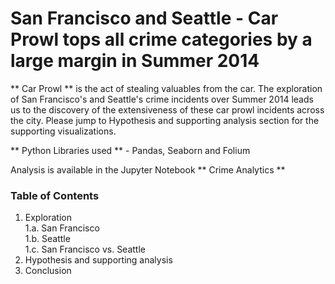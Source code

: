 # San Francisco and Seattle - Car Prowl tops all crime categories by a large margin in Summer 2014


** Car Prowl ** is the act of stealing valuables from the car. The exploration of San Francisco's and Seattle's crime incidents over Summer 2014 leads us to the discovery of the extensiveness of these car prowl incidents across the city. Please jump to Hypothesis and supporting analysis section for the supporting visualizations.

** Python Libraries used ** - Pandas, Seaborn and Folium

Analysis is available in the Jupyter Notebook ** Crime Analytics **

### Table of Contents
1. Exploration  
  1.a. San Francisco  
  1.b. Seattle  
  1.c. San Francisco vs. Seattle
2. Hypothesis and supporting analysis
3. Conclusion
